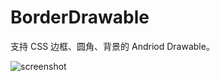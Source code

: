 # BorderDrawable
支持 CSS 边框、圆角、背景的 Andriod Drawable。


![screenshot](https://raw.githubusercontent.com/zhangyuanwei/BorderDrawable/master/screenshot.png)
